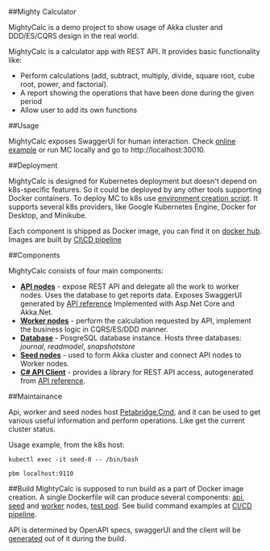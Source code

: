 ##Mighty Calculator 

MightyCalc is a demo project to show usage of Akka cluster and DDD/ES/CQRS design in the real world. 

MightyCalc is a calculator app with REST API. 
It provides basic functionality like: 

*  Perform calculations (add, subtract, multiply, divide, square root, cube root, power, and factorial).
*  A report showing the operations that have been done during the given period
*  Allow user to add its own functions

##Usage

  MightyCalc exposes SwaggerUI for human interaction. 
  Check [online example](http://mightycalc.space/index.html) or run MC locally and go to http://localhost:30010. 

##Deployment 
   
   MightyCalc is designed for Kubernetes deployment but doesn't depend on k8s-specific features. So it could be deployed by any other tools supporting Docker containers. 
   To deploy MC to k8s use [environment creation script](https://github.com/andreyleskov/MightyCalc/blob/master/deploy/create_environment.sh). It supports several k8s providers, like Google Kubernetes Engine, Docker for Desktop, and Minikube.  

   Each component is shipped as Docker image, you can find it on [docker hub](https://hub.docker.com/u/aleskov). Images are built by [CI\CD pipeline](https://ci.appveyor.com/project/ContextCore/mightycalc)  

##Components 

   MightyCalc consists of four main components: 

*  [**API 
  nodes**](https://github.com/andreyleskov/MightyCalc/tree/master/src/MightyCalc.API) - expose REST API and delegate all the work to worker nodes. Uses the database to get reports data. Exposes SwaggerUI generated by [API reference](https://github.com/andreyleskov/MightyCalc/blob/master/src/MightyCalcAPI.yaml)
Implemented with Asp.Net Core and Akka.Net.
*  [**Worker nodes**](https://github.com/andreyleskov/MightyCalc/tree/master/src/MightyCalc.NodeHost) - perform the calculation requested by API, implement the business logic in CQRS/ES/DDD manner.
*  [**Database**](https://github.com/andreyleskov/MightyCalc/blob/master/build/persistence/persistence.dockerfile) - PosgreSQL database instance. Hosts three databases: 
*journal*,
*readmodel*,
*snapshotstore*
*  [**Seed nodes**](https://github.com/andreyleskov/MightyCalc/tree/master/src/MightyCalc.LightHouse) - used to form Akka cluster and connect API nodes to Worker nodes. 
* [**C# API Client**](https://github.com/andreyleskov/MightyCalc/tree/master/src/MightyCalc.Client) - provides a library for REST API access, autogenerated from [API reference](https://github.com/andreyleskov/MightyCalc/blob/master/src/MightyCalcAPI.yaml). 

##Maintainance 

Api, worker and seed nodes host [Petabridge.Cmd](https://cmd.petabridge.com/), and it can be used to get various useful information and perform operations. Like get the current cluster status. 

Usage example, from the k8s host: 

```
kubectl exec -it seed-0 -- /bin/bash        
```

```
pbm localhost:9110  
```

##Build
 MightyCalc is supposed to run build as a part of Docker image creation. A single Dockerfile will can produce several components: [api](https://github.com/andreyleskov/MightyCalc/blob/master/src/Dockerfile#L58), [seed](https://github.com/andreyleskov/MightyCalc/blob/master/src/Dockerfile#L80) and [worker](https://github.com/andreyleskov/MightyCalc/blob/master/src/Dockerfile#L69) nodes, [test pod](https://github.com/andreyleskov/MightyCalc/blob/master/src/Dockerfile#L34).
See build command examples at [CI/CD pipeline](https://github.com/andreyleskov/MightyCalc/blob/master/appveyor.yml#L50).

API is determined by OpenAPI specs, swaggerUI and the client will be [generated](https://github.com/andreyleskov/MightyCalc/blob/master/src/Dockerfile#L28) out of it during the build.